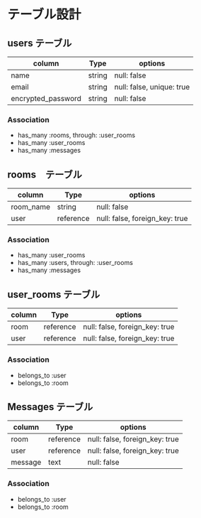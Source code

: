 # テーブル設計

## users テーブル

| column             | Type       | options                   |
| ------------------ | ---------- | ------------------------- |
| name               | string     | null: false               |
| email              | string     | null: false, unique: true |
| encrypted_password | string     | null: false               |

### Association

- has_many :rooms, through: :user_rooms
- has_many :user_rooms
- has_many :messages

## rooms　テーブル

| column                  | Type       | options                        |
| ----------------------- | ---------- | ------------------------------ |
| room_name               | string     | null: false                    |
| user                    | reference  | null: false, foreign_key: true |

### Association

- has_many :user_rooms
- has_many :users, through: :user_rooms
- has_many :messages

## user_rooms テーブル

 column                   | Type       | options                        |
| ----------------------- | ---------- | ------------------------------ |
| room                    | reference  | null: false, foreign_key: true |
| user                    | reference  | null: false, foreign_key: true |

### Association

- belongs_to :user
- belongs_to :room

## Messages テーブル

 column                   | Type       | options                        |
| ----------------------- | ---------- | ------------------------------ |
| room                    | reference  | null: false, foreign_key: true |
| user                    | reference  | null: false, foreign_key: true |
| message                 | text       | null: false                    |

### Association

- belongs_to :user
- belongs_to :room